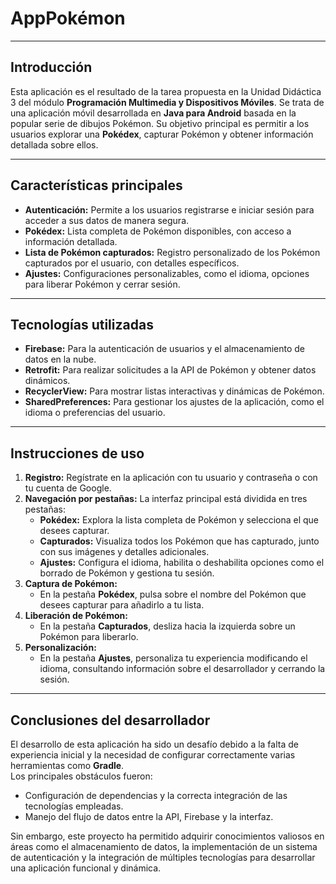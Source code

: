 # **AppPokémon**

---

## **Introducción**  
Esta aplicación es el resultado de la tarea propuesta en la Unidad Didáctica 3 del módulo **Programación Multimedia y Dispositivos Móviles**. Se trata de una aplicación móvil desarrollada en **Java para Android** basada en la popular serie de dibujos Pokémon. Su objetivo principal es permitir a los usuarios explorar una **Pokédex**, capturar Pokémon y obtener información detallada sobre ellos.

---

## **Características principales**  
- **Autenticación:** Permite a los usuarios registrarse e iniciar sesión para acceder a sus datos de manera segura.  
- **Pokédex:** Lista completa de Pokémon disponibles, con acceso a información detallada.  
- **Lista de Pokémon capturados:** Registro personalizado de los Pokémon capturados por el usuario, con detalles específicos.  
- **Ajustes:** Configuraciones personalizables, como el idioma, opciones para liberar Pokémon y cerrar sesión.

---

## **Tecnologías utilizadas**  
- **Firebase:** Para la autenticación de usuarios y el almacenamiento de datos en la nube.  
- **Retrofit:** Para realizar solicitudes a la API de Pokémon y obtener datos dinámicos.  
- **RecyclerView:** Para mostrar listas interactivas y dinámicas de Pokémon.  
- **SharedPreferences:** Para gestionar los ajustes de la aplicación, como el idioma o preferencias del usuario.

---

## **Instrucciones de uso**  

1. **Registro:** Regístrate en la aplicación con tu usuario y contraseña o con tu cuenta de Google.  
2. **Navegación por pestañas:** La interfaz principal está dividida en tres pestañas:  
   - **Pokédex:** Explora la lista completa de Pokémon y selecciona el que desees capturar.  
   - **Capturados:** Visualiza todos los Pokémon que has capturado, junto con sus imágenes y detalles adicionales.  
   - **Ajustes:** Configura el idioma, habilita o deshabilita opciones como el borrado de Pokémon y gestiona tu sesión.  
3. **Captura de Pokémon:**  
   - En la pestaña **Pokédex**, pulsa sobre el nombre del Pokémon que desees capturar para añadirlo a tu lista.  
4. **Liberación de Pokémon:**  
   - En la pestaña **Capturados**, desliza hacia la izquierda sobre un Pokémon para liberarlo.  
5. **Personalización:**  
   - En la pestaña **Ajustes**, personaliza tu experiencia modificando el idioma, consultando información sobre el desarrollador y cerrando la sesión.  

---

## **Conclusiones del desarrollador**  
El desarrollo de esta aplicación ha sido un desafío debido a la falta de experiencia inicial y la necesidad de configurar correctamente varias herramientas como **Gradle**.  
Los principales obstáculos fueron:  
- Configuración de dependencias y la correcta integración de las tecnologías empleadas.  
- Manejo del flujo de datos entre la API, Firebase y la interfaz.  

Sin embargo, este proyecto ha permitido adquirir conocimientos valiosos en áreas como el almacenamiento de datos, la implementación de un sistema de autenticación y la integración de múltiples tecnologías para desarrollar una aplicación funcional y dinámica.  

